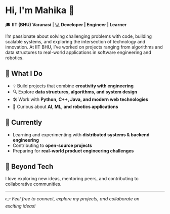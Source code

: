 # Hi, I'm Mahika 👋  

🎓 **IIT (BHU) Varanasi** | 💻 **Developer | Engineer | Learner**  

I’m passionate about solving challenging problems with code, building scalable systems, and exploring the intersection of technology and innovation. At IIT BHU, I’ve worked on projects ranging from algorithms and data structures to real-world applications in software engineering and robotics.  

## 🚀 What I Do
- 💡 Build projects that combine **creativity with engineering**  
- 🔍 Explore **data structures, algorithms, and system design**  
- 🛠 Work with **Python, C++, Java, and modern web technologies**  
- 🤖 Curious about **AI, ML, and robotics applications**  

## 📌 Currently
- Learning and experimenting with **distributed systems & backend engineering**  
- Contributing to **open-source projects**  
- Preparing for **real-world product engineering challenges**  

## 🌱 Beyond Tech
I love exploring new ideas, mentoring peers, and contributing to collaborative communities.  

---

👉 *Feel free to connect, explore my projects, and collaborate on exciting ideas!*  

